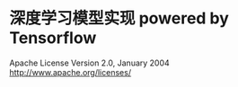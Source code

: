# 深度学习模型实现 powered by Tensorflow  
Apache License Version 2.0, January 2004 http://www.apache.org/licenses/
